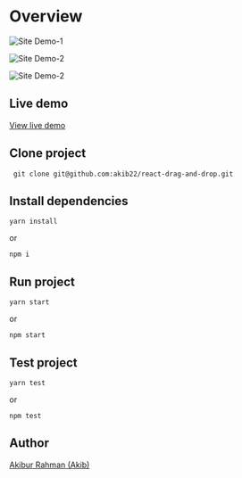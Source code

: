 # Overview
![Site Demo-1](https://media.giphy.com/media/vBAxCpfzGGgicUYJn7/giphy.gif)

![Site Demo-2](https://media.giphy.com/media/VwUB2Wd6OdfkvNCfzn/giphy.gif)

![Site Demo-2](https://media.giphy.com/media/KKCgCTPhR66Rob16hy/giphy.gif)

## Live demo
[View live demo](https://focused-tereshkova-d93979.netlify.app/)

## Clone project

``` git clone git@github.com:akib22/react-drag-and-drop.git```

## Install dependencies
``` yarn install ``` 

or 

```npm i ```

## Run project
``` yarn start ```

or 

```npm start ```

## Test project
``` yarn test ```

or 

```npm test ```

## Author 
[Akibur Rahman (Akib)](https://www.linkedin.com/in/akibur/)
